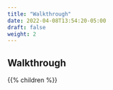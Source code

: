 ```yaml
---
title: "Walkthrough"
date: 2022-04-08T13:54:20-05:00
draft: false
weight: 2
---
```


## Walkthrough

{{% children %}}